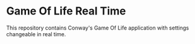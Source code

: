 # Game Of Life Real Time
 This repository contains Conway's Game Of Life application with settings changeable in real time.
